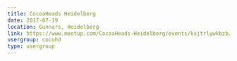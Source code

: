```yaml
---
title: CocoaHeads Heidelberg
date: 2017-07-19
location: Gunnars, Heidelberg
link: https://www.meetup.com/CocoaHeads-Heidelberg/events/kxjtrlywkbzb/
usergroup: cocohd
type: usergroup
---
```

